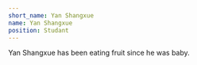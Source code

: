 ```yaml
---
short_name: Yan Shangxue
name: Yan Shangxue
position: Studant
---
```

Yan Shangxue has been eating fruit since he was baby.
